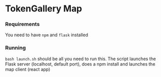 # TokenGallery Map 
### Requirements
You need to have `npm` and `flask` installed 
### Running
`bash launch.sh` should be all you need to run this.
The script launches the Flask server (localhost, default port), does a npm install and launches the map client (react app)